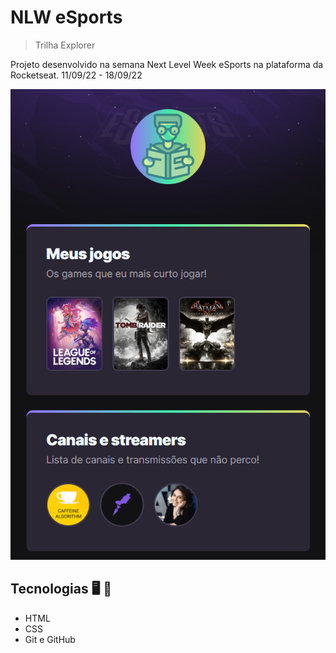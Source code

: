 
# NLW eSports 

>  Trilha Explorer

 Projeto desenvolvido na semana Next Level Week eSports na plataforma da Rocketseat. 
 11/09/22 - 18/09/22


![preview](./.github/preview.png)


## Tecnologias 🖥️ 🚀 

- HTML
- CSS
- Git e GitHub




